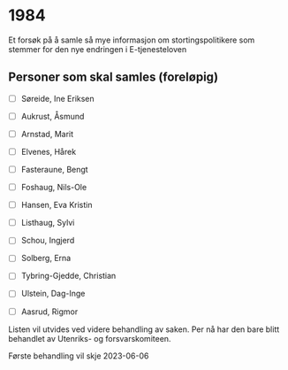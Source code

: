 # 1984

Et forsøk på å samle så mye informasjon om stortingspolitikere som stemmer for den nye endringen i E-tjenesteloven

## Personer som skal samles (foreløpig)

- [ ] Søreide, Ine Eriksen
- [ ] Aukrust, Åsmund
- [ ] Arnstad, Marit
- [ ] Elvenes, Hårek
- [ ] Fasteraune, Bengt
- [ ] Foshaug, Nils-Ole
- [ ] Hansen, Eva Kristin
- [ ] Listhaug, Sylvi
- [ ] Schou, Ingjerd
- [ ] Solberg, Erna
- [ ] Tybring-Gjedde, Christian
- [ ] Ulstein, Dag-Inge
- [ ] Aasrud, Rigmor


Listen vil utvides ved videre behandling av saken. Per nå har den bare blitt behandlet av Utenriks- og forsvarskomiteen.

Første behandling vil skje 2023-06-06